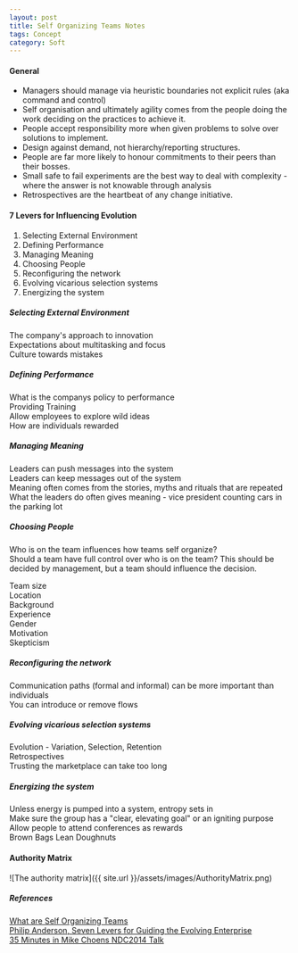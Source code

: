 ```yaml
---
layout: post
title: Self Organizing Teams Notes
tags: Concept
category: Soft
---
```


#### General ####

- Managers should manage via heuristic boundaries not explicit rules (aka command and control)
- Self organisation and ultimately agility comes from the people doing the work deciding on the practices to achieve it.
- People accept responsibility more when given problems to solve over solutions to implement.
- Design against demand, not hierarchy/reporting structures.
- People are far more likely to honour commitments to their peers than their bosses.
- Small safe to fail experiments are the best way to deal with complexity - where the answer is not knowable through analysis
- Retrospectives are the heartbeat of any change initiative.

####  7 Levers for Influencing Evolution ####

1. Selecting External Environment  
2. Defining Performance  
3. Managing Meaning  
4. Choosing People  
5. Reconfiguring the network  
6. Evolving vicarious selection systems  
7. Energizing the system  

##### Selecting External Environment #####

The company's approach to innovation  
Expectations about multitasking and focus  
Culture towards mistakes  

##### Defining Performance #####

What is the companys policy to performance  
Providing Training  
Allow employees to explore wild ideas  
How are individuals rewarded  

##### Managing Meaning #####

Leaders can push messages into the system  
Leaders can keep messages out of the system  
Meaning often comes from the stories, myths and rituals that are repeated  
What the leaders do often gives meaning - vice president counting cars in the parking lot  

##### Choosing People #####

Who is on the team influences how teams self organize?  
Should a team have full control over who is on the team? This should be decided by management, but a team should influence the decision.  

Team size  
Location  
Background  
Experience  
Gender  
Motivation  
Skepticism  

##### Reconfiguring the network #####

Communication paths (formal and informal) can be more important than individuals  
You can introduce or remove flows  

##### Evolving vicarious selection systems #####

Evolution - Variation, Selection, Retention  
Retrospectives  
Trusting the marketplace can take too long  

##### Energizing the system #####

Unless energy is pumped into a system, entropy sets in  
Make sure the group has a "clear, elevating goal" or an igniting purpose
Allow people to attend conferences as rewards  
Brown Bags
Lean Doughnuts

#### Authority Matrix ####

![The authority matrix]({{ site.url }}/assets/images/AuthorityMatrix.png)

##### References #####

[What are Self Organizing Teams](http://www.infoq.com/articles/what-are-self-organising-teams)  
[Philip Anderson, Seven Levers for Guiding the Evolving Enterprise]()  
[35 Minutes in Mike Choens NDC2014 Talk](https://vimeo.com/97537676)  

